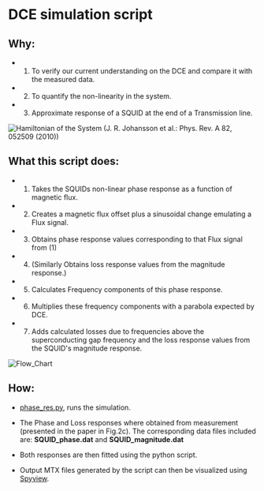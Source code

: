 # DCE simulation script

## Why:

- 1. To verify our current understanding on the DCE  and compare it with the measured data.
- 2. To quantify the non-linearity in the system.
- 3. Approximate response of a SQUID at the end of a Transmission line.

![Hamiltonian of the System](https://user-images.githubusercontent.com/4573907/40114212-544f9f36-590c-11e8-9134-163e7d6c2706.png)
(J. R. Johansson et al.: Phys. Rev. A 82, 052509 (2010))

## What this script does:

- 1. Takes the SQUIDs non-linear phase response as a function of magnetic flux.
- 2. Creates a magnetic flux offset plus a sinusoidal change emulating a Flux signal.
- 3. Obtains phase response values corresponding to that Flux signal from (1)
- 4. (Similarly Obtains loss response values from the magnitude response.)
- 5. Calculates Frequency components of this phase response.
- 6. Multiplies these frequency components with a parabola expected by DCE.
- 7. Adds calculated losses due to frequencies above the superconducting gap frequency and the loss response values from the SQUID's magnitude response.

![Flow_Chart](https://user-images.githubusercontent.com/4573907/40114197-4aeff86e-590c-11e8-917f-b8e18ca9b6f4.png)

## How:

- [phase_res.py](https://github.com/benschneider/Sim_DCE/blob/master/phase_res.py), runs the simulation.
-  The Phase and Loss responses where obtained from measurement (presented in the paper in Fig.2c). The corresponding data files included are: **SQUID_phase.dat** and **SQUID_magnitude.dat**

- Both responses are then fitted using the python script.

- Output MTX files generated by the script can then be visualized using [Spyview](http://nsweb.tn.tudelft.nl/~gsteele/spyview/).
